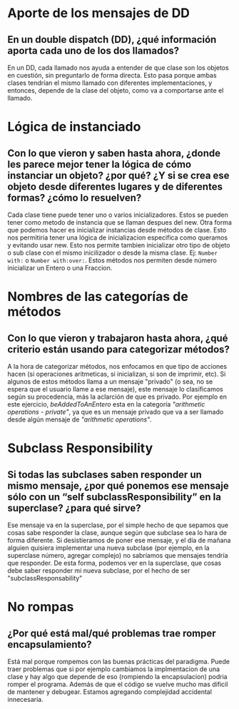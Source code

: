 # Aporte de los mensajes de DD

## En un double dispatch (DD), ¿qué información aporta cada uno de los dos llamados?


En un DD, cada llamado nos ayuda a entender de que clase son los objetos en cuestión, sin preguntarlo de forma directa. Esto pasa porque ambas clases tendrían el mismo llamado con diferentes implementaciones, y entonces, depende de la clase del objeto, como va a comportarse ante el llamado.

# Lógica de instanciado

## Con lo que vieron y saben hasta ahora, ¿donde les parece mejor tener la lógica de cómo instanciar un objeto? ¿por qué? ¿Y si se crea ese objeto desde diferentes lugares y de diferentes formas? ¿cómo lo resuelven?

Cada clase tiene puede tener uno o varios inicializadores. Estos se pueden tener como metodo de instancia que se llaman despues del new. Otra forma que podemos hacer es inicializar instancias desde métodos de clase. Esto nos permitiria tener una lógica de inicializacion especifica como queramos y evitando usar new. Esto nos permite tambien inicializar otro tipo de objeto o sub clase con el mismo inicilizador o desde la misma clase. Ej: `Number with:` o `Number with:over:`. Estos métodos nos permiten desde número inicializar un Entero o una Fraccion.

# Nombres de las categorías de métodos

## Con lo que vieron y trabajaron hasta ahora, ¿qué criterio están usando para categorizar métodos?

A la hora de categorizar métodos, nos enfocamos en que tipo de acciones hacen (si operaciones aritmeticas, si inicializan, si son de imprimir, etc). Si algunos de estos métodos llama a un mensaje "privado" (o sea, no se espera que el usuario llame a ese mensaje), este mensaje lo clasificamos según su procedencia, más la aclarción de que es privado. Por ejemplo en este ejercicio, _beAddedToAnEntero_ esta en la categoría _"arithmetic operations - private"_, ya que es un mensaje privado que va a ser llamado desde algún mensaje de _"arithmetic operations"_.



# Subclass Responsibility

## Si todas las subclases saben responder un mismo mensaje, ¿por qué ponemos ese mensaje sólo con un “self subclassResponsibility” en la superclase? ¿para qué sirve?

Ese mensaje va en la superclase, por el simple hecho de que sepamos que cosas sabe responder la clase, aunque según que subclase sea lo hara de forma diferente. Si desistieramos de poner ese mensaje, y el día de mañana alguien quisiera implementar una nueva subclase (por ejemplo, en la superclase número, agregar complejo) no sabríamos que mensajes tendría que responder. De esta forma, podemos ver en la superclase, que cosas debe saber responder mi nueva subclase, por el hecho de ser "subclassResponsability"



# No rompas

## ¿Por qué está mal/qué problemas trae romper encapsulamiento?

Está mal porque rompemos con las buenas prácticas del paradigma. Puede traer problemas que si por ejemplo cambiamos la implmentacion de una clase y hay algo que depende de eso (rompiendo la encapsulacion) podria romper el programa. Además de que el código se vuelve mucho mas dificil de mantener y debugear. Estamos agregando complejidad accidental innecesaria.